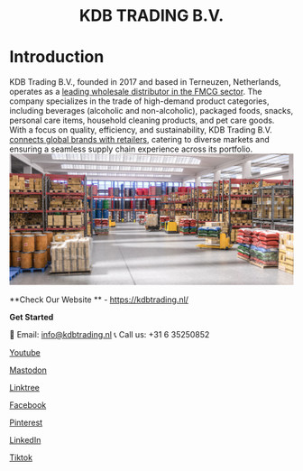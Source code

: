 <h1 align="center">KDB TRADING B.V.</h1>

# Introduction
KDB Trading B.V., founded in 2017 and based in Terneuzen, Netherlands, operates as a [leading wholesale distributor in the FMCG sector](https://kdbtrading.nl/en/). The company specializes in the trade of high-demand product categories, including beverages (alcoholic and non-alcoholic), packaged foods, snacks, personal care items, household cleaning products, and pet care goods. With a focus on quality, efficiency, and sustainability, KDB Trading B.V. [connects global brands with retailers](https://kdbtrading.nl/en/), catering to diverse markets and ensuring a seamless supply chain experience across its portfolio.
![KDB TRADING B.V.](https://github.com/kdbtrading/kdb/blob/main/fmcg_2.jpg)



**Check Our Website ** - https://kdbtrading.nl/ 


**Get Started**

📧 Email: [info@kdbtrading.nl](mailto:info@kdbtrading.nl)
📞 Call us: +31 6 35250852

[Youtube](https://www.youtube.com/@kdbtrading)

[Mastodon](https://mstdn.business/@kdbtrading)

[Linktree](https://linktr.ee/kdbtrading)

[Facebook](https://www.facebook.com/kdbtradingHQ)

[Pinterest](https://nl.pinterest.com/kdbtrading/)

[LinkedIn](https://Linkedin.com)

[Tiktok](https://tiktok.com/kdbtrading)

